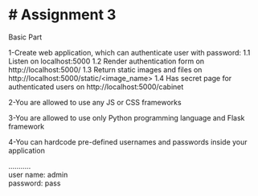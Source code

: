 
<h1># Assignment 3</h1>

Basic Part
<br>

1-Create web application, which can authenticate user with password: 1.1 Listen on localhost:5000 1.2 Render authentication form on http://localhost:5000/ 1.3 Return static images and files on http://localhost:5000/static/<image_name> 1.4 Has secret page for authenticated users on http://localhost:5000/cabinet

2-You are allowed to use any JS or CSS frameworks

3-You are allowed to use only Python programming language and Flask framework

4-You can hardcode pre-defined usernames and passwords inside your application

...........<br>
user name: admin
<br>
password: pass
